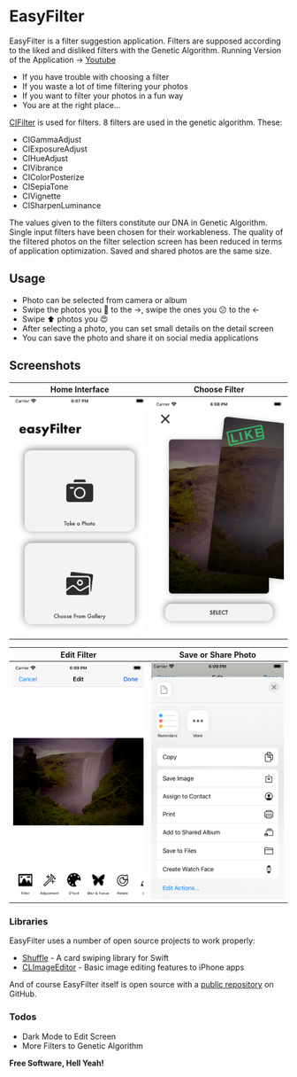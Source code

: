 # EasyFilter
EasyFilter is a filter suggestion application. Filters are supposed according to the liked and disliked filters with the Genetic Algorithm. Running Version of the Application -> [Youtube]

  - If you have trouble with choosing a filter
  - If you waste a lot of time filtering your photos
  - If you want to filter your photos in a fun way
  - You are at the right place...
  
[CIFilter] is used for filters. 8 filters are used in the genetic algorithm. 
These: 
- CIGammaAdjust
- CIExposureAdjust
- CIHueAdjust
- CIVibrance
- CIColorPosterize
- CISepiaTone
- CIVignette
- CISharpenLuminance

The values given to the filters constitute our DNA in Genetic Algorithm. Single input filters have been chosen for their workableness. The quality of the filtered photos on the filter selection screen has been reduced in terms of application optimization. Saved and shared photos are the same size.
## Usage

  - Photo can be selected from camera or album
  - Swipe the photos you 🥰 to the →, swipe the ones you 😕 to the ←
  - Swipe ⬆ photos you 😍
  - After selecting a photo, you can set small details on the detail screen
  - You can save the photo and share it on social media applications

## Screenshots

Home Interface                  |   Choose Filter
:------------------------------:|:------------------------------:
![Screenshot](homeInterface.png)|  ![Screenshot](chooseFilter.png)

Edit Filter                  |  Save or Share Photo
:---------------------------:|:---------------------------:
![Screenshot](editFilter.png)|  ![Screenshot](saveOrShare.png)

### Libraries

EasyFilter uses a number of open source projects to work properly:

* [Shuffle] - A card swiping library for Swift
* [CLImageEditor] - Basic image editing features to iPhone apps

And of course EasyFilter itself is open source with a [public repository][dill]
 on GitHub.

### Todos
 - Dark Mode to Edit Screen
 - More Filters to Genetic Algorithm

**Free Software, Hell Yeah!**

[//]: # (These are reference links used in the body of this note and get stripped out when the markdown processor does its job. There is no need to format nicely because it shouldn't be seen. Thanks SO - http://stackoverflow.com/questions/4823468/store-comments-in-markdown-syntax)

   [dill]: <https://github.com/chillxcode/BLM4510-EasyFilter>
   [Shuffle]: <https://github.com/mac-gallagher/Shuffle>
   [Youtube]: <https://youtu.be/cdBH_2clFyk>
   [CLImageEditor]: <https://github.com/yackle/CLImageEditor>
   [CIFilter]: <https://developer.apple.com/library/archive/documentation/GraphicsImaging/Conceptual/CoreImaging/ci_intro/ci_intro.html#//apple_ref/doc/uid/TP30001185>
